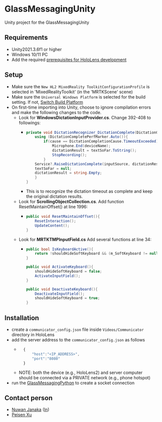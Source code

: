 # GlassMessagingUnity
Unity project for the GlassMessagingUnity

## Requirements
- Unity2021.3.6f1 or higher
- Windows 10/11 PC
- Add the required [prerequisites for HoloLens development](https://learn.microsoft.com/en-us/training/modules/learn-mrtk-tutorials/1-1-introduction#prerequisites)

## Setup
- Make sure the `New HL2 MixedReality ToolkitConfigurationProfile` is selected in 'MixedRealityToolkit' (in the 'MRTKScene' scene)
- Make sure the `Universal Windows Platform` is selected for the build setting. If not, [Switch Build Platform](https://learn.microsoft.com/en-us/training/modules/learn-mrtk-tutorials/1-3-exercise-configure-unity-for-windows-mixed-reality#switch-build-platform) 
- On first-time importing into Unity, choose to ignore compilation errors and make the following changes to the code. 
  - Look for **WindowsDictationInputProvider.cs**. Change 392-408 to followings:
      - ```cs
        private void DictationRecognizer_DictationComplete(DictationCompletionCause cause){ 
            using (DictationCompletePerfMarker.Auto()){
                if(cause == DictationCompletionCause.TimeoutExceeded){
                    Microphone.End(deviceName);
                    dictationResult = textSoFar.ToString();
                    StopRecording();
                }
            Service?.RaiseDictationComplete(inputSource, dictationResult, dictationAudioClip);
            textSoFar = null;
            dictationResult = string.Empty;
            }
        }
    - This is to recognize the dictation timeout as complete and keep the original dictation results. 
  - Look for **ScrollingObjectCollection.cs**. Add function ResetMaintainOffset() at line 1996:
    - ```cs
      public void ResetMaintainOffset(){
          ResetInteraction();
          UpdateContent();
      }
  - Look for **MRTKTMPInputField.cs** Add several functions at line 34:
    - ```cs
      public bool IsKeyboardActive(){
          return !shouldHideSoftKeyboard && (m_SoftKeyboard != null) && m_SoftKeyboard.active;
      }
      
      public void ActivateKeyboard(){
          shouldHideSoftKeyboard = false;
          ActivateInputField();
      }
      
      public void DeactivateKeyboard(){
          DeactivateInputField();
          shouldHideSoftKeyboard = true;
      }

    
## Installation
- create a `communicator_config.json` file inside `Videos/Communicator` directory in HoloLens
- add the server address to the `communicator_config.json` as follows
	- ```javascript
		{
			"host":"<IP_ADDRESS>",
			"port":"8080"
		}
	  ```
	- NOTE: both the device (e.g., HoloLens2) and server computer should be connected via a PRIVATE network (e.g., phone hotspot)
- run the [GlassMessagingPython](../GlassMessagingPython) to create a socket connection

## Contact person
- [Nuwan Janaka](https://nuwanjanaka.info/) ([In](https://www.linkedin.com/in/nuwan-janaka/))
- [Peisen Xu](https://www.nus-hci.org/our-team/)
